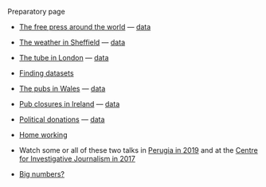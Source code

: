 Preparatory page

- [The free press around the world](https://forms.gle/2eqyZDRSC1ira54b8) — [data](csvs/rsf_2021_sel.csv)
- [The weather in Sheffield](https://forms.gle/vE7qyvDxMPbysyo88) — [data](csvs/sheffield_weather_sel.csv)
- [The tube in London](https://forms.gle/TEcZadFC7MkCMzBu5) — [data](csvs/tube_2017.csv)

- [Finding datasets](https://forms.gle/e59KU8RJgPS3L2jt8)

- [The pubs in Wales](https://forms.gle/qrL5jyJ6Lkts5vscA) — [data](csvs/wales_pubs.xlsx)
- [Pub closures in Ireland](https://forms.gle/TT7yDtGjRfmwgh9E6) — [data](csvs/ireland_licences_2018.csv)

- [Political donations](https://forms.gle/2CrF3gvHMp21Uotx8) — [data](csvs/libdem_2020.xlsx)
- [Home working](https://www.ons.gov.uk/employmentandlabourmarket/peopleinwork/employmentandemployeetypes/datasets/homeworkingintheuklabourmarket)

- Watch some or all of these two talks in [Perugia in 2019](https://www.youtube.com/watch?v=HN2QXParCXo) and at the [Centre for Investigative Journalism in 2017](https://www.youtube.com/watch?v=DYzDnufwHNE)
- [Big numbers?](https://forms.gle/WjhPJRszdT6ABmZj7)
